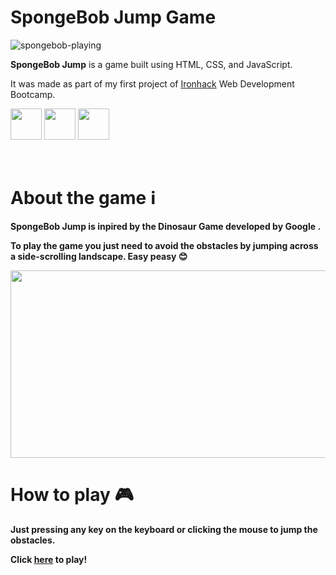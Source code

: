 # SpongeBob Jump Game
![spongebob-playing](https://user-images.githubusercontent.com/80928578/174189768-4472a0f9-9bdf-4e8d-830d-8535ba60cc36.gif)
<p><strong>SpongeBob Jump</strong> is a game built using HTML, CSS, and JavaScript.</p>
<p>It was made as part of my first project of <a href="https://www.ironhack.com/en" target="_blank">Ironhack</a> Web Development Bootcamp.</p>
<p float="left">  
  <img src="https://cdn.jsdelivr.net/gh/devicons/devicon/icons/html5/html5-original.svg" width="50" height="50"/>    
  <img src="https://cdn.jsdelivr.net/gh/devicons/devicon/icons/css3/css3-original.svg" width="50" height="50" />           
  <img src="https://cdn.jsdelivr.net/gh/devicons/devicon/icons/javascript/javascript-original.svg" width="50" height="50" />
</p><b><br>

# About the game ℹ 
<p>SpongeBob Jump is inpired by the Dinosaur Game developed by Google .</p>
<p>To play the game you just need to avoid the obstacles by jumping across a side-scrolling landscape. Easy peasy 😊</p>
  
  <img src="https://user-images.githubusercontent.com/80928578/174191211-89077cbf-4351-40dd-8339-675acd557787.png" width="850" height="300" />
  
 # How to play 🎮
  Just pressing any key on the keyboard or clicking the mouse to jump the obstacles.
  
  Click <a href="https://flaviahotts.github.io/game-project/" target="_blank">here</a> to play!

